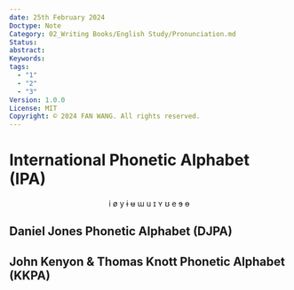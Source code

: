 ```yaml
---
date: 25th February 2024
Doctype: Note
Category: 02_Writing Books/English Study/Pronunciation.md
Status: 
abstract: 
Keywords: 
tags:
  - "1"
  - "2"
  - "3"
Version: 1.0.0
License: MIT
Copyright: © 2024 FAN WANG. All rights reserved.
---
```

# International Phonetic Alphabet (IPA)
$$
\text{i ø y ɨ ʉ ɯ u ɪ ʏ ʊ e ɘ ɵ}
$$
## Daniel Jones Phonetic Alphabet (DJPA)
## John Kenyon & Thomas Knott Phonetic Alphabet (KKPA)
